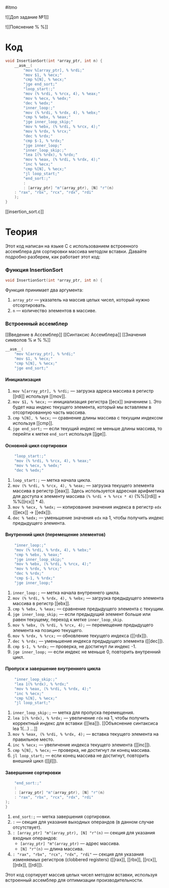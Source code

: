 #itmo 

![[Доп задание №1]]

![[Пояснение % %]]

# Код
```c
void InsertionSort(int *array_ptr, int n) {  
    __asm__(  
		"mov %[array_ptr], % %rdi;"  
		"mov $1, % %ecx;"
		"cmp %[N], % %ecx;"
		"jge end_sort;"
		"loop_start:;"
		"mov (% %rdi, % %rcx, 4), % %eax;"
		"mov % %ecx, % %edx;"
		"dec % %edx;"
		"inner_loop:;"
		"mov (% %rdi, % %rdx, 4), % %ebx;"
		"cmp % %ebx, % %eax;"
		"jge inner_loop_skip;"
		"mov % %ebx, (% %rdi, % %rcx, 4);"
		"mov % %rdx, % %rcx;"
		"dec % %rdx;"
		"cmp $-1, % %rdx;"
		"jge inner_loop;"
		"inner_loop_skip:;"
		"lea 1(% %rdx), % %rdx;"
		"mov % %eax, (% %rdi, % %rdx, 4);"
		"inc % %ecx;"
		"cmp %[N], % %ecx;"
		"jl loop_start;"
		"end_sort:;"
		:  
		: [array_ptr] "m"(array_ptr), [N] "r"(n)  
    : "rax", "rbx", "rcx", "rdx", "rdi"  
    );  
}
```
[[insertion_sort.c]]

# Теория
Этот код написан на языке C с использованием встроенного ассемблера для сортировки массива методом вставки. Давайте подробно разберем, как работает этот код:

### Функция InsertionSort

```c
void InsertionSort(int *array_ptr, int n) {
```

Функция принимает два аргумента:
1. `array_ptr` — указатель на массив целых чисел, который нужно отсортировать.
2. `n` — количество элементов в массиве.

### Встроенный ассемблер
[[Введение в Ассемблер]]
[[Синтаксис Ассемблера]]
[[Значения символов % и % %]]

```c
__asm__(
	"mov %[array_ptr], % %rdi;"  
	"mov $1, % %ecx;"
	"cmp %[N], % %ecx;"
	"jge end_sort;"
```
#### Инициализация
1. `mov %[array_ptr], % %rdi;` — загрузка адреса массива в регистр [[rdi]] используя [[mov]].
2. `mov $1, % %ecx;` — инициализация регистра [[ecx]] значением `1`. Это будет наш индекс текущего элемента, который мы вставляем в отсортированную часть массива.
3. `cmp %[N], % %ecx;` — сравнение длины массива с текущим индексом используя [[cmp]].
4. `jge end_sort;` — если текущий индекс не меньше длины массива, то перейти к метке `end_sort` используя [[jge]].

#### Основной цикл сортировки
```c
    "loop_start:;"
    "mov (% %rdi, % %rcx, 4), % %eax;"
    "mov % %ecx, % %edx;"
    "dec % %edx;"
```
1. `loop_start:;` — метка начала цикла.
2. `mov (% %rdi, % %rcx, 4), % %eax;` — загрузка текущего элемента массива в регистр [[eax]]. Здесь используется адресная арифметика для доступа к элементу массива `(% %rdi + % %rcx * 4)` (\%\%[[rdi]] + \%\%[[rcx]] * 4).
3. `mov % %ecx, % %edx;` — копирование значения индекса в регистр `edx` ([[ecx]] -> [[edx]]).
4. `dec % %edx;` — уменьшение значения `edx` на 1, чтобы получить индекс предыдущего элемента.

#### Внутренний цикл (перемещение элементов)
```c
    "inner_loop:;"
    "mov (% %rdi, % %rdx, 4), % %ebx;"
    "cmp % %ebx, % %eax;"
    "jge inner_loop_skip;"
    "mov % %ebx, (% %rdi, % %rcx, 4);"
    "mov % %rdx, % %rcx;"
    "dec % %rdx;"
    "cmp $-1, % %rdx;"
    "jge inner_loop;"
```

1. `inner_loop:;` — метка начала внутреннего цикла.
2. `mov (% %rdi, % %rdx, 4), % %ebx;` — загрузка предыдущего элемента массива в регистр [[ebx]].
3. `cmp % %ebx, % %eax;` — сравнение предыдущего элемента с текущим.
4. `jge inner_loop_skip;` — если предыдущий элемент больше или равен текущему, переход к метке `inner_loop_skip`.
5. `mov % %ebx, (% %rdi, % %rcx, 4);` — перемещение предыдущего элемента на позицию текущего.
6. `mov % %rdx, % %rcx;` — обновление текущего индекса ([[rdx]]).
7. `dec % %rdx;` — уменьшение индекса предыдущего элемента ([[dec]]).
8. `cmp $-1, % %rdx;` — проверка, не достигнут ли индекс -1.
9. `jge inner_loop;` — если индекс не меньше 0, повторить внутренний цикл.

#### Пропуск и завершение внутреннего цикла

```c
    "inner_loop_skip:;"
    "lea 1(% %rdx), % %rdx;"
    "mov % %eax, (% %rdi, % %rdx, 4);"
    "inc % %ecx;"
    "cmp %[N], % %ecx;"
    "jl loop_start;"
```

1. `inner_loop_skip:;` — метка для пропуска перемещения.
2. `lea 1(% %rdx), % %rdx;` — увеличение `rdx` на 1, чтобы получить корректный индекс для вставки ([[lea]]).
   [[Объяснение синтаксиса lea 1(...) ...]]
3. `mov % %eax, (% %rdi, % %rdx, 4);` — вставка текущего элемента на правильное место.
4. `inc % %ecx;` — увеличение индекса текущего элемента ([[inc]]).
5. `cmp %[N], % %ecx;` — проверка, не достигнут ли конец массива.
6. `jl loop_start;` — если конец массива не достигнут, повторить внешний цикл ([[jl]]).

#### Завершение сортировки

```c
    "end_sort:;"
    :
    : [array_ptr] "m"(array_ptr), [N] "r"(n)
    : "rax", "rbx", "rcx", "rdx", "rdi"
);
}
```

1. `end_sort:;` — метка завершения сортировки.
2. `:` — секция для указания выходных операндов (в данном случае отсутствует).
3. `: [array_ptr] "m"(array_ptr), [N] "r"(n)` — секция для указания входных операндов:
    - `[array_ptr] "m"(array_ptr)` — адрес массива.
    - `[N] "r"(n)` — длина массива.
4. `: "rax", "rbx", "rcx", "rdx", "rdi"` — секция для указания изменяемых регистров (clobbered registers) ([[rax]], [[rbx]], [[rcx]], [[rdx]], [[rdi]]).

Этот код сортирует массив целых чисел методом вставки, используя встроенный ассемблер для оптимизации производительности.